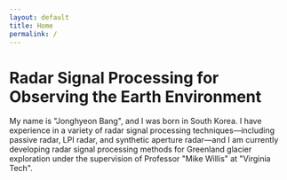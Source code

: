 ```yaml
---
layout: default
title: Home
permalink: /
---
```


# Radar Signal Processing for Observing the Earth Environment

My name is "Jonghyeon Bang", and I was born in South Korea. I have experience in a variety of radar signal processing techniques—including passive radar, LPI radar, and synthetic aperture radar—and I am currently developing radar signal processing methods for Greenland glacier exploration under the supervision of Professor "Mike Willis" at "Virginia Tech".

<!-- ![대표 이미지](/assets/images/hero.jpg) -->